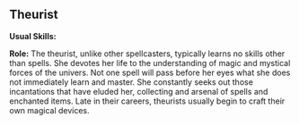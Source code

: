 Theurist
--------

__Usual Skills:__

__Role:__ The theurist, unlike other spellcasters, typically learns no skills other than spells. She devotes her life to the understanding of magic and mystical forces of the univers. Not one spell will pass before her eyes what she does not immediately learn and master. She constantly seeks out those incantations that have eluded her, collecting and arsenal of spells and enchanted items. Late in their careers, theurists usually begin to craft their own magical devices.
